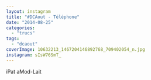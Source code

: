 ```yaml
---
layout: instagram
title: "#DCAout - Téléphone"
date: "2014-08-25"
categories: 
  - "trucs"
tags: 
  - "dcaout"
coverImage: 10632213_1467204146892768_709402054_n.jpg
instagram: sIsW76SmT_
---
```


iPat aMod-Lait
